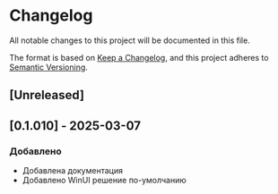 ﻿# Changelog
All notable changes to this project will be documented in this file.

The format is based on [Keep a Changelog](https://keepachangelog.com/en/1.1.0/),
and this project adheres to [Semantic Versioning](https://semver.org/spec/v2.0.0.html).

## [Unreleased]

## [0.1.010] - 2025-03-07
### Добавлено
- Добавлена документация
- Добавлено WinUI решение по-умолчанию
